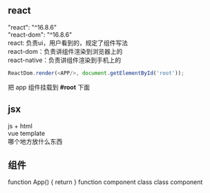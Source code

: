 ## react
"react": "^16.8.6"          
"react-dom": "^16.8.6"                
react: 负责ui，用户看到的，规定了组件写法                      
react-dom：负责讲组件渲染到浏览器上的                   
react-native：负责讲组件渲染到手机上的          
```js
ReactDom.render(<APP/>, document.getElementById('root'));
```
把 app 组件挂载到 **#root** 下面       

## jsx
js + html         
vue template                  
哪个地方放什么东西

## 组件
function App() { return }   function component
class   class component



